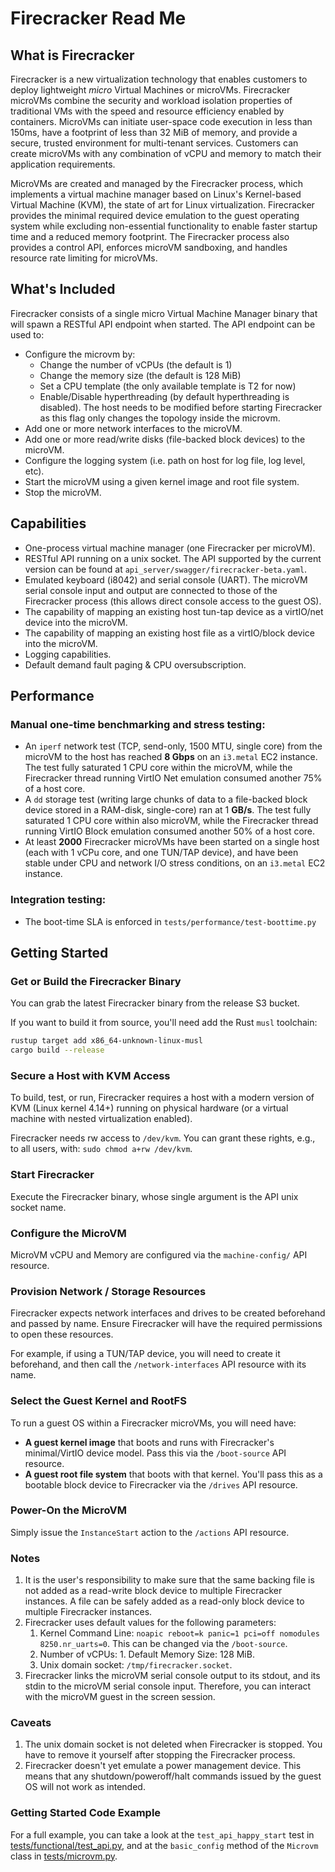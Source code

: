 # Firecracker Read Me

## What is Firecracker

Firecracker is a new virtualization technology that enables customers to deploy
lightweight *micro* Virtual Machines or microVMs. Firecracker microVMs combine
the security and workload isolation properties of traditional VMs with the speed
and resource efficiency enabled by containers. MicroVMs can initiate user-space
code execution in less than 150ms, have a footprint of less than 32 MiB of
memory, and provide a secure, trusted environment for multi-tenant services.
Customers can create microVMs with any combination of vCPU and memory to match
their application requirements.

MicroVMs are created and managed by the Firecracker process, which implements a
virtual machine manager based on Linux's Kernel-based Virtual Machine (KVM), the
state of art for Linux virtualization. Firecracker provides the minimal required
device emulation to the guest operating system while excluding non-essential
functionality to enable faster startup time and a reduced memory footprint. The
Firecracker process also provides a control API, enforces microVM sandboxing,
and handles resource rate limiting for microVMs.

## What's Included

Firecracker consists of a single micro Virtual Machine Manager binary that will
spawn a RESTful API endpoint when started. The API endpoint can be used to:

- Configure the microvm by:
  - Change the number of vCPUs (the default is 1)
  - Change the memory size (the default is 128 MiB)
  - Set a CPU template (the only available template is T2 for now)
  - Enable/Disable hyperthreading (by default hyperthreading is disabled).
    The host needs to be modified before starting Firecracker as this flag
    only changes the topology inside the microvm.
- Add one or more network interfaces to the microVM.
- Add one or more read/write disks (file-backed block devices) to the microVM.
- Configure the logging system (i.e. path on host for log file, log level, etc).
- Start the microVM using a given kernel image and root file system.
- Stop the microVM.

## Capabilities

- One-process virtual machine manager (one Firecracker per microVM).
- RESTful API running on a unix socket. The API supported by the current version
  can be found at `api_server/swagger/firecracker-beta.yaml`.
- Emulated keyboard (i8042) and serial console (UART). The microVM serial
  console input and output are connected to those of the Firecracker process
  (this allows direct console access to the guest OS).
- The capability of mapping an existing host tun-tap device as a virtIO/net
  device into the microVM.
- The capability of mapping an existing host file as a virtIO/block device into
  the microVM.
- Logging capabilities.
- Default demand fault paging & CPU oversubscription.

## Performance

### Manual one-time benchmarking and stress testing:

- An `iperf` network test (TCP, send-only, 1500 MTU, single core) from the
  microVM to the host has reached **8 Gbps** on an `i3.metal` EC2 instance. The
  test fully saturated 1 CPU core within the microVM, while the Firecracker
  thread running VirtIO Net emulation consumed another 75% of a host core.
- A `dd` storage test (writing large chunks of data to a file-backed block
  device stored in a RAM-disk, single-core) ran at 1 **GB/s**. The test fully
  saturated 1 CPU core within also microVM, while the Firecracker thread running
  VirtIO Block emulation consumed another 50% of a host core.
- At least **2000** Firecracker microVMs have been started on a single host
  (each with 1 vCPu core, and one TUN/TAP device), and have been stable under
  CPU and network I/O stress conditions, on an `i3.metal` EC2 instance.

### Integration testing:

- The boot-time SLA is enforced in `tests/performance/test-boottime.py`

## Getting Started

### Get or Build the Firecracker Binary

You can grab the latest Firecracker binary from the release S3 bucket.

If you want to build it from source, you'll need add the Rust `musl` toolchain:

``` bash
rustup target add x86_64-unknown-linux-musl
cargo build --release
```

### Secure a Host with KVM Access

To build, test, or run, Firecracker requires a host with a modern version of KVM
(Linux kernel 4.14+) running on physical hardware (or a virtual machine with
nested virtualization enabled).

Firecracker needs rw access to `/dev/kvm`. You can grant these rights, e.g., to
all users, with: `sudo chmod a+rw /dev/kvm`.

### Start Firecracker

Execute the Firecracker binary, whose single argument is the API unix socket
name.

### Configure the MicroVM

MicroVM vCPU and Memory are configured via the `machine-config/` API resource.

### Provision Network / Storage Resources

Firecracker expects network interfaces and drives to be created beforehand and
passed by name. Ensure Firecracker will have the required permissions to open
these resources.

For example, if using a TUN/TAP device, you will need to create it beforehand,
and then call the `/network-interfaces` API resource with its name.

### Select the Guest Kernel and RootFS

To run a guest OS within a Firecracker microVMs, you will need have:

- **A guest kernel image** that boots and runs with Firecracker's minimal/VirtIO
  device model. Pass this via the `/boot-source` API resource.
- **A guest root file system** that boots with that kernel. You'll pass this as
  a bootable block device to Firecracker via the `/drives` API resource.

### Power-On the MicroVM

Simply issue the `InstanceStart` action to the `/actions` API resource.

### Notes

1. It is the user's responsibility to make sure that the same backing file is
   not added as a read-write block device to multiple Firecracker instances. A
   file can be safely added as a read-only block device to multiple Firecracker
   instances.
1. Firecracker uses default values for the following parameters:
    1. Kernel Command Line:
       `noapic reboot=k panic=1 pci=off nomodules 8250.nr_uarts=0`. This can be
       changed via the `/boot-source`.
    1. Number of vCPUs: 1. Default Memory Size: 128 MiB.
    1. Unix domain socket: `/tmp/firecracker.socket`.
1. Firecracker links the microVM serial console output to its stdout, and its
   stdin to the microVM serial console input. Therefore, you can interact with
   the microVM guest in the screen session.

### Caveats

1. The unix domain socket is not deleted when Firecracker is stopped.
   You have to remove it yourself after stopping the Firecracker process.
1. Firecracker doesn't yet emulate a power management device. This means that
   any shutdown/poweroff/halt commands issued by the guest OS will not work as
   intended.

### Getting Started Code Example

For a full example, you can take a look at the `test_api_happy_start` test in
[tests/functional/test_api.py](tests/functional/test_api.py), and at the
`basic_config` method of the `Microvm` class in
[tests/microvm.py](tests/microvm.py).
